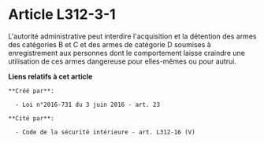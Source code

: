 # Article L312-3-1

L'autorité administrative peut interdire l'acquisition et la détention des armes des catégories B et C et des armes de
catégorie D soumises à enregistrement aux personnes dont le comportement laisse craindre une utilisation de ces armes
dangereuse pour elles-mêmes ou pour autrui.

**Liens relatifs à cet article**

	**Créé par**:

	  - Loi n°2016-731 du 3 juin 2016 - art. 23

	**Cité par**:

	  - Code de la sécurité intérieure - art. L312-16 (V)
